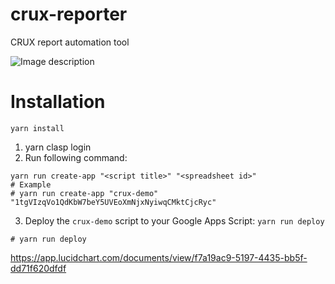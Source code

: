 # crux-reporter
CRUX report automation tool

![Image description](https://drive.google.com/file/d/1q8Xz2taIBhvCCJ7aPROByQBoAWGHmCB4/view?usp=sharing)


# Installation 

```
yarn install
```

1. yarn clasp login
2. Run following command:

```
yarn run create-app "<script title>" "<spreadsheet id>"
# Example
# yarn run create-app "crux-demo" "1tgVIzqVo1QdKbW7beY5UVEoXmNjxNyiwqCMktCjcRyc"
```

3. Deploy the `crux-demo` script to your Google Apps Script: `yarn run deploy`

```
# yarn run deploy
```
https://app.lucidchart.com/documents/view/f7a19ac9-5197-4435-bb5f-dd71f620dfdf
